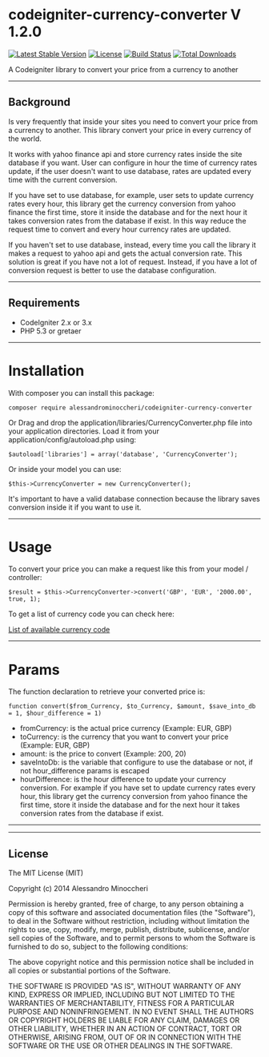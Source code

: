 codeigniter-currency-converter V 1.2.0
==============================

[![Latest Stable Version](https://poser.pugx.org/alessandrominoccheri/codeigniter-currency-converter/v/stable.svg)](https://packagist.org/packages/alessandrominoccheri/codeigniter-currency-converter)
[![License](https://poser.pugx.org/alessandrominoccheri/codeigniter-currency-converter/license.svg)](https://packagist.org/packages/alessandrominoccheri/codeigniter-currency-converter)
[![Build Status](https://api.travis-ci.org/AlessandroMinoccheri/codeigniter-currency-converter.png)](https://travis-ci.org/AlessandroMinoccheri/codeigniter-currency-converter)
[![Total Downloads](https://poser.pugx.org/alessandrominoccheri/codeigniter-currency-converter/d/total.png)](https://packagist.org/packages/alessandrominoccheri/codeigniter-currency-converter)

A Codeigniter library to convert your price from a currency to another

---

## Background

Is very frequently that inside your sites you need to convert your price from a currency to another.
This library convert your price in every currency of the world.

It works with yahoo finance api and store currency rates inside the site database if you want.
User can configure in hour the time of currency rates update, if the user doesn't want to use database, rates are updated every time with the current conversion.

If you have set to use database, for example, user sets to update currency rates every hour, this library get the currency conversion from yahoo finance the first time, store it inside the database and for the next hour it takes conversion rates from the database if exist.
In this way reduce the request time to convert and every hour currency rates are updated.

If you haven't set to use database, instead, every time you call the library it makes a request to yahoo api and gets the actual conversion rate. This solution is great if you have not a lot of request. Instead, if you have a lot of conversion request is better to use the database configuration.


---


## Requirements

* CodeIgniter 2.x or 3.x
* PHP 5.3 or gretaer

---

# Installation

With composer you can install this package:

```
composer require alessandrominoccheri/codeigniter-currency-converter
```

Or Drag and drop the application/libraries/CurrencyConverter.php file into your application directories. Load it from your application/config/autoload.php using: 

```
$autoload['libraries'] = array('database', 'CurrencyConverter');
```

Or inside your model you can use:
 
```
$this->CurrencyConverter = new CurrencyConverter();
```

It's important to have a valid database connection because the library saves conversion inside it if you want to use it.

---

# Usage

To convert your price you can make a request like this from your model / controller:

```
$result = $this->CurrencyConverter->convert('GBP', 'EUR', '2000.00', true, 1);
```

To get a list of currency code you can check here:

[List of available currency code](http://www.xe.com/iso4217.php )

---

# Params

The function declaration to retrieve your converted price is:

```
function convert($from_Currency, $to_Currency, $amount, $save_into_db = 1, $hour_difference = 1)
```

* fromCurrency: is the actual price currency (Example: EUR, GBP)
* toCurrency: is the currency that you want to convert your price (Example: EUR, GBP)
* amount: is the price to convert (Example: 200, 20)
* saveIntoDb: is the variable that configure to use the database or not, if not hour_difference params is escaped
* hourDifference: is the hour difference to update your currency conversion. For example if you have set to update currency rates every hour, this library get the currency conversion from yahoo finance the first time, store it inside the database and for the next hour it takes conversion rates from the database if exist.

---

---
## License

The MIT License (MIT)

Copyright (c) 2014 Alessandro Minoccheri

Permission is hereby granted, free of charge, to any person obtaining a copy of this software and associated documentation files (the "Software"), to deal in the Software without restriction, including without limitation the rights to use, copy, modify, merge, publish, distribute, sublicense, and/or sell copies of the Software, and to permit persons to whom the Software is furnished to do so, subject to the following conditions:

The above copyright notice and this permission notice shall be included in all copies or substantial portions of the Software.

THE SOFTWARE IS PROVIDED "AS IS", WITHOUT WARRANTY OF ANY KIND, EXPRESS OR IMPLIED, INCLUDING BUT NOT LIMITED TO THE WARRANTIES OF MERCHANTABILITY, FITNESS FOR A PARTICULAR PURPOSE AND NONINFRINGEMENT. IN NO EVENT SHALL THE AUTHORS OR COPYRIGHT HOLDERS BE LIABLE FOR ANY CLAIM, DAMAGES OR OTHER LIABILITY, WHETHER IN AN ACTION OF CONTRACT, TORT OR OTHERWISE, ARISING FROM, OUT OF OR IN CONNECTION WITH THE SOFTWARE OR THE USE OR OTHER DEALINGS IN THE SOFTWARE.
